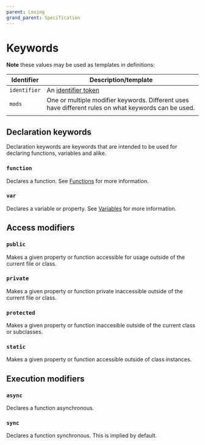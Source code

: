 ```yaml
---
parent: Lexing
grand_parent: Specification
---
```


# Keywords

**Note** these values may be used as templates in definitions:

| Identifier   | Description/template                                         |
| ------------ | ------------------------------------------------------------ |
| `identifier` | An [identifier token](../Lexing.md#Identifier)               |
| `mods`       | One or multiple modifier keywords. Different uses have different rules on what keywords can be used. |
|              |                                                              |

## Declaration keywords

Declaration keywords are keywords that are intended to be used for declaring functions, variables and alike.

### `function`

Declares a function. See [Functions](../Functions.md) for more information.

### `var`

Declares a variable or property. See [Variables](../Variables.md) for more information.

## Access modifiers

### `public`

Makes a given property or function accessible for usage outside of the current file or class.

### `private`

Makes a given property or function private inaccessible outside of the current file or class.

### `protected`

Makes a given property or function inaccesible outside of the current class or subclasses.

### `static`

Makes a given property or function accessible outside of class instances.

## Execution modifiers

### `async`

Declares a function asynchronous.

### `sync`

Declares a function synchronous. This is implied by default.
